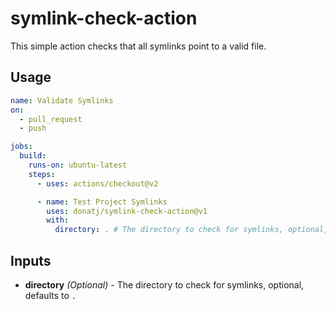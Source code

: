 # symlink-check-action

This simple action checks that all symlinks point to a valid file.

## Usage

```yaml
name: Validate Symlinks
on:
  - pull_request
  - push

jobs:
  build:
    runs-on: ubuntu-latest
    steps:
      - uses: actions/checkout@v2

      - name: Test Project Symlinks
        uses: donatj/symlink-check-action@v1
        with:
          directory: . # The directory to check for symlinks, optional, defaults to .
```

## Inputs

- **directory** _(Optional)_ - The directory to check for symlinks, optional, defaults to `.`
